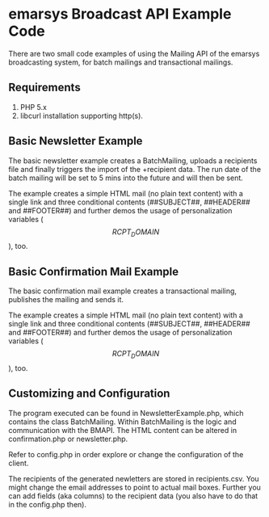 emarsys Broadcast API Example Code
==================================

There are two small code examples of using the Mailing API of the emarsys
broadcasting system, for batch mailings and transactional mailings.

## Requirements ##

1. PHP 5.x
2. libcurl installation supporting http(s).

## Basic Newsletter Example ##

The basic newsletter example creates a BatchMailing, uploads a recipients file
and finally triggers the import of the +recipient data. The run date of the
batch mailing will be set to 5 mins into the future and will then be sent.

The example creates a simple HTML mail (no plain text content) with a single
link and three conditional contents (##SUBJECT##, ##HEADER## and ##FOOTER##) and
further demos the usage of personalization variables ($$RCPT_DOMAIN$$), too.

## Basic Confirmation Mail Example ##

The basic confirmation mail example creates a transactional mailing, publishes
the mailing and sends it.

The example creates a simple HTML mail (no plain text content) with a single
link and three conditional contents (##SUBJECT##, ##HEADER## and ##FOOTER##) and
further demos the usage of personalization variables ($$RCPT_DOMAIN$$), too.

## Customizing and Configuration ##

The program executed can be found in NewsletterExample.php, which contains the
class BatchMailing. Within BatchMailing is the logic and communication with the
BMAPI. The HTML content can be altered in confirmation.php or newsletter.php.

Refer to config.php in order explore or change the configuration of the client.

The recipients of the generated newletters are stored in recipients.csv. You
might change the email addresses to point to actual mail boxes. Further you can
add fields (aka columns) to the recipient data (you also have to do that in the
config.php then).
